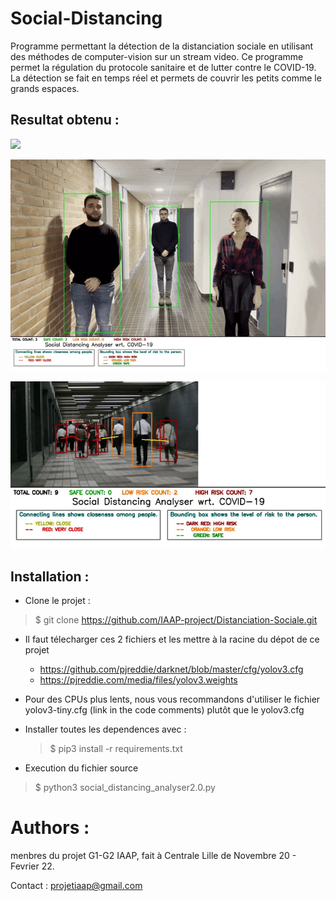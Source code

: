 # Social-Distancing

Programme permettant la détection de la distanciation sociale en utilisant des méthodes de computer-vision sur un stream video.
Ce programme permet la régulation du protocole sanitaire et de lutter contre le COVID-19.
La détection se fait en temps réel et permets de couvrir les petits comme le grands espaces.


## Resultat obtenu : 
![](https://github.com/IAAP-project/Distanciation-Sociale/blob/main/output/output/op2.gif)

![](https://github.com/IAAP-project/Distanciation-Sociale/blob/main/output/output/op_video_test3.gif)

![](https://github.com/IAAP-project/Distanciation-Sociale/blob/main/output/output/op_Airport_q3.gif)


## Installation :
* Clone le projet : 
> $ git clone https://github.com/IAAP-project/Distanciation-Sociale.git


* Il faut télecharger ces 2 fichiers et les mettre à la racine du dépot de ce projet
   - https://github.com/pjreddie/darknet/blob/master/cfg/yolov3.cfg
   - https://pjreddie.com/media/files/yolov3.weights
* Pour des CPUs plus lents, nous vous recommandons d'utiliser le fichier yolov3-tiny.cfg (link in the code comments) plutôt que le yolov3.cfg 
* Installer toutes les  dependences avec : 
  > $ pip3 install -r requirements.txt

* Execution du fichier source
> $ python3 social_distancing_analyser2.0.py


# Authors : 
menbres du projet G1-G2 IAAP, fait à Centrale Lille de Novembre 20 - Fevrier 22.

Contact : projetiaap@gmail.com
